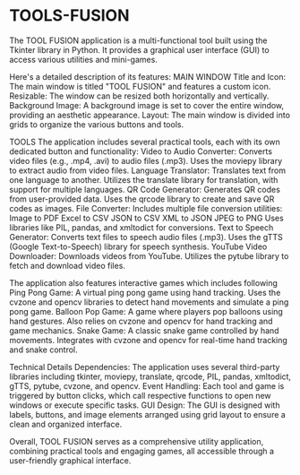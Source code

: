 # TOOLS-FUSION
The TOOL FUSION application is a multi-functional tool built using the Tkinter library in Python. It provides a graphical user interface (GUI) to access various utilities and mini-games.

Here's a detailed description of its features: MAIN WINDOW Title and Icon: The main window is titled "TOOL FUSION" and features a custom icon. Resizable: The window can be resized both horizontally and vertically. Background Image: A background image is set to cover the entire window, providing an aesthetic appearance. Layout: The main window is divided into grids to organize the various buttons and tools.

TOOLS The application includes several practical tools, each with its own dedicated button and functionality: Video to Audio Converter: Converts video files (e.g., .mp4, .avi) to audio files (.mp3). Uses the moviepy library to extract audio from video files. Language Translator: Translates text from one language to another. Utilizes the translate library for translation, with support for multiple languages. QR Code Generator: Generates QR codes from user-provided data. Uses the qrcode library to create and save QR codes as images. File Converter: Includes multiple file conversion utilities: Image to PDF Excel to CSV JSON to CSV XML to JSON JPEG to PNG Uses libraries like PIL, pandas, and xmltodict for conversions. Text to Speech Generator: Converts text files to speech audio files (.mp3). Uses the gTTS (Google Text-to-Speech) library for speech synthesis. YouTube Video Downloader: Downloads videos from YouTube. Utilizes the pytube library to fetch and download video files.

The application also features interactive games which includes following Ping Pong Game: A virtual ping pong game using hand tracking. Uses the cvzone and opencv libraries to detect hand movements and simulate a ping pong game. Balloon Pop Game: A game where players pop balloons using hand gestures. Also relies on cvzone and opencv for hand tracking and game mechanics. Snake Game: A classic snake game controlled by hand movements. Integrates with cvzone and opencv for real-time hand tracking and snake control.

Technical Details Dependencies: The application uses several third-party libraries including tkinter, moviepy, translate, qrcode, PIL, pandas, xmltodict, gTTS, pytube, cvzone, and opencv. Event Handling: Each tool and game is triggered by button clicks, which call respective functions to open new windows or execute specific tasks. GUI Design: The GUI is designed with labels, buttons, and image elements arranged using grid layout to ensure a clean and organized interface.

Overall, TOOL FUSION serves as a comprehensive utility application, combining practical tools and engaging games, all accessible through a user-friendly graphical interface.
